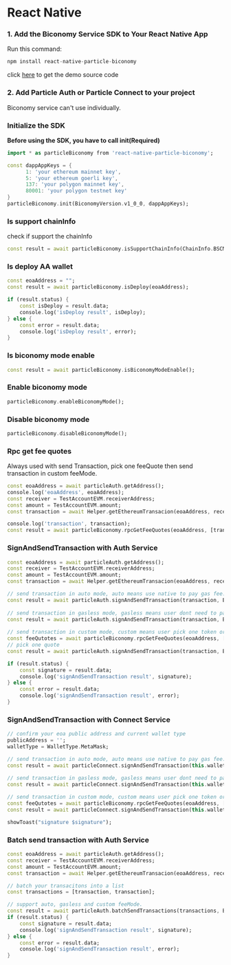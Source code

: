 # React Native

### 1. Add the Biconomy Service SDK to Your React Native App <a href="#add-sdks" id="add-sdks"></a>

Run this command:

```dart
npm install react-native-particle-biconomy
```

click [here](https://github.com/Particle-Network/particle-react-native/tree/master/particle-biconomy) to get the demo source code&#x20;

### 2. Add Particle Auth or Particle Connect to your project

Biconomy service can't use individually.

### Initialize the SDK

**Before using the SDK, you have to call init(Required)**&#x20;

```dart
import * as particleBiconomy from 'react-native-particle-biconomy';

const dappAppKeys = {
      1: 'your ethereum mainnet key',
      5: 'your ethereum goerli key',
      137: 'your polygon mainnet key',
      80001: 'your polygon testnet key'
}
particleBiconomy.init(BiconomyVersion.v1_0_0, dappAppKeys);
```

### Is support chainInfo

check if support the chainInfo

```dart
const result = await particleBiconomy.isSupportChainInfo(ChainInfo.BSCMainnet);
```

### Is deploy AA wallet

```dart
const eoaAddress = "";
const result = await particleBiconomy.isDeploy(eoaAddress);

if (result.status) {
    const isDeploy = result.data;
    console.log('isDeploy result', isDeploy);
} else {
    const error = result.data;
    console.log('isDeploy result', error);
}
```

### Is biconomy mode enable

```dart
const result = await particleBiconomy.isBiconomyModeEnable();
```

### Enable biconomy mode

```dart
particleBiconomy.enableBiconomyMode();
```

### Disable biconomy mode

```dart
particleBiconomy.disableBiconomyMode();
```

### Rpc get fee quotes

Always used with send Transaction, pick one feeQuote then send transaction in custom feeMode.

```dart
const eoaAddress = await particleAuth.getAddress();
console.log('eoaAddress', eoaAddress);
const receiver = TestAccountEVM.receiverAddress;
const amount = TestAccountEVM.amount;
const transaction = await Helper.getEthereumTransacion(eoaAddress, receiver, amount);

console.log('transaction', transaction);
const result = await particleBiconomy.rpcGetFeeQuotes(eoaAddress, [transaction]);
```

### SignAndSendTransaction with Auth Service

```dart
const eoaAddress = await particleAuth.getAddress();
const receiver = TestAccountEVM.receiverAddress;
const amount = TestAccountEVM.amount;
const transaction = await Helper.getEthereumTransacion(eoaAddress, receiver, amount);

// send transaction in auto mode, auto means use native to pay gas fee.
const result = await particleAuth.signAndSendTransaction(transaction, BiconomyFeeMode.auto())
    
// send transaction in gasless mode, gasless means user dont need to pay gas fee. 
const result = await particleAuth.signAndSendTransaction(transaction, BiconomyFeeMode.gasless())
        
// send transaction in custom mode, custom means user pick one token or native to pay gas fee. 
const feeQutotes = await particleBiconomy.rpcGetFeeQuotes(eoaAddress, [transaction]);
// pick one quote 
const result = await particleAuth.signAndSendTransaction(transaction, BiconomyFeeMode.custom(feeQutotes[0]))

if (result.status) {
    const signature = result.data;
    console.log('signAndSendTransaction result', signature);
} else {
    const error = result.data;
    console.log('signAndSendTransaction result', error);
}
```

### SignAndSendTransaction with Connect Service

```dart
// confirm your eoa public address and current wallet type
publicAddress = '';
walletType = WalletType.MetaMask;

// send transaction in auto mode, auto means use native to pay gas fee.
const result = await particleConnect.signAndSendTransaction(this.walletType, this.publicAddress, transaction, 
    
// send transaction in gasless mode, gasless means user dont need to pay gas fee. 
const result = await particleConnect.signAndSendTransaction(this.walletType, this.publicAddress, transaction, BiconomyFeeMode.gasless())

// send transaction in custom mode, custom means user pick one token or native to pay gas fee. 
const feeQutotes = await particleBiconomy.rpcGetFeeQuotes(eoaAddress, [transaction]);
const result = await particleConnect.signAndSendTransaction(this.walletType, this.publicAddress, transaction, BiconomyFeeMode.custom(feeQutotes[0]))

showToast("signature $signature");
```

### Batch send transaction with Auth Service

```dart
const eoaAddress = await particleAuth.getAddress();
const receiver = TestAccountEVM.receiverAddress;
const amount = TestAccountEVM.amount;
const transaction = await Helper.getEthereumTransacion(eoaAddress, receiver, amount);

// batch your transacitons into a list
const transactions = [transaction, transaction];

// support auto, gasless and custom feeMode.
const result = await particleAuth.batchSendTransactions(transactions, BiconomyFeeMode.auto);
if (result.status) {
    const signature = result.data;
    console.log('signAndSendTransaction result', signature);
} else {
    const error = result.data;
    console.log('signAndSendTransaction result', error);
}
```
